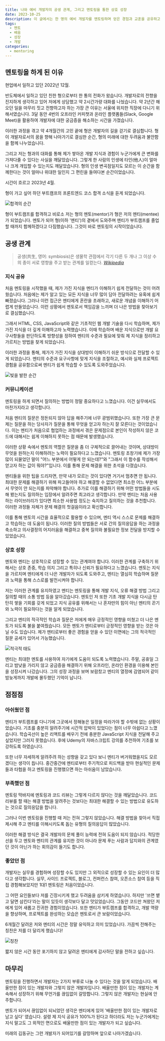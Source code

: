 ```yaml
---
title: 나와 예비 개발자의 공생 관계, 그리고 멘토링을 통한 상호 성장
date: 2023-10-25
description: 이 글에서는 한 명의 예비 개발자를 멘토링하며 얻은 경험과 교훈을 공유하고자 합니다.
tags:
  - 멘토
  - 배움
  - 성장
  - 개발
categories:
  - mentoring
---
```


## 멘토링을 하게 된 이유

현업에서 일하고 있던 2022년 12월.

반도체에서 일하고 있던 친한 형으로부터 한 통의 전화가 왔습니다. 개발자로의 전향을 진지하게 생각하고 있어 저에게 상담했고 약 2시간가량 대화를 나눴습니다. 약 2년간 해오던 일을 마무리 짓고 전향하고자 하는 가장 큰 이유는 서울에 위치한 직장에 다니기 위해서였습니다. 3달 동안 4번의 오프라인 커피챗과 온라인 플랫폼들(Slack, Google Meet)을 활용하여 개발자에 대한 궁금증을 해소하는 시간을 가졌습니다.

이러한 과정을 겪고 약 4개월간의 고민 끝에 형은 개발자의 길을 걷기로 결심합니다. 형이 개발자로서의 꿈을 향해 나아가기로 결심한 순간, 형의 미래에 대한 두려움과 불안함을 함께 나누었습니다.

그리고 저는 형과의 대화를 통해 제가 쌓아온 개발 지식과 경험이 누군가에게 큰 변화를 가져다줄 수 있다는 사실을 깨달았습니다. 그렇게 한 사람의 인생에 타인(他人)이 얼마나 크게 개입할 수 있는지도 깨달았습니다. 형의 인생 변곡점일지도 모르는 이 순간을 함께한다는 것이 얼마나 위대한 일인지 그 편린을 들여다본 순간이었습니다.

시간이 흐르고 2023년 4월.

형이 가고 싶어 하던 부트캠프의 프론트엔드 코스 합격 소식을 듣게 되었습니다.

![합격의 순간](photo01.png)

형이 부트캠프를 합격하고 비로소 저는 형의 멘토(mentor)가 형은 저의 멘티(mentee)가 되었습니다. 멘토가 되어 형(이하 '멘티')의 곁에서 도와주며 멘티가 부트캠프를 졸업할 때까지 함께하겠다고 다짐했습니다. 그것이 바로 멘토링의 시작이었습니다.

## 공생 관계

> 공생(共生, 영어: symbiosis)은 생물학 관점에서 각기 다른 두 개나 그 이상 수의 종이 서로 영향을 주고 받는 관계를 일컫는다. <cite>[Wikipedia](https://ko.wikipedia.org/wiki/%EA%B3%B5%EC%83%9D)</cite>

### 지식 공유

처음 멘토링을 시작했을 때, 제가 가진 지식을 멘티가 이해하기 쉽게 전달하는 것이 어려웠습니다. 처음에는 제가 알고 있는 모든 지식을 너무 많이 담아 전달하려는 유혹에 쉽게 빠졌습니다. 그러나 이런 접근은 멘티에게 혼란을 초래하고, 새로운 개념을 이해하기 어렵게 만들었습니다. 이런 상황에서 멘토로서 책임감을 느끼며 더 나은 방법을 찾아보기로 결심했습니다.

그래서 HTML, CSS, JavaScript와 같은 기초적인 웹 개발 기술을 다시 학습하며, 제가 가진 지식을 더 깊게 이해하고자 노력했습니다. 이때 학습하며 배운 지식으로만 개발 요구사항들을 판단하도록 방향성을 정하여 멘티의 수준과 필요에 맞춰 제 지식을 정리하고 가르치는 방법을 찾게 되었습니다.

이러한 과정을 통해, 제가가 가진 지식을 상대방이 이해하기 쉬운 방식으로 전달할 수 있게 되었습니다. 멘티의 수준과 요구사항에 맞게 지식을 조절하고, 예시와 실제 프로젝트 경험을 공유함으로써 멘티가 쉽게 학습할 수 있도록 도와주었습니다.

![빛을 발한 순간](photo02.png)

### 커뮤니케이션

멘토링을 하게 되면서 질의하는 방법이 정말 중요하다고 느꼈습니다. 이건 실무에서도 마찬가지라고 생각합니다.

처음 멘티의 질문은 정돈되지 않아 답을 해주기에 너무 광범위했습니다. 또한 가장 큰 문제는 질문을 하는 당사자가 질문을 통해 무엇을 얻고자 하는지 잘 모른다는 것이었습니다. 이는 멘티가 처음으로 협업하는 과정에서 겪은 문제점으로 본인이 작성하지 않은 코드에 대해서는 쉽게 이해하지 못하는 점 때문에 발생했습니다.

이러한 상황 속에서 멘토의 역할은 질문을 좀 더 구체적으로 끌어내는 것이며, 상대방이 무엇을 원하는지 이해하려는 노력이 필요하다고 느꼈습니다. 멘토링 초창기에 제가 가장 많이 되물었던 말이 "어느 부분에서 어떻게 안 되는데?"와 "그래서 이 함수를 작성해서 얻고자 하는 값이 뭐야?"입니다. 이를 통해 문제 해결을 위한 초석을 다졌습니다.

멘티들을 위한 팁을 드리자면, 만약 내가 모르는 것이 있다면 거기서 멈추면 안 됩니다. 최대한 문제를 해결하기 위해 파고들어야 하고 해결할 수 없었다면 최소한 어느 부분에서 무엇이 안 되는지를 파악해야 합니다. 추가로 이를 해결하기 위해 어떤 방법들을 시도해 봤는지도 질의하는 입장에서 알려주면 최고라고 생각합니다. 만약 멘티는 처음 사용하는 라이브러리가 있다면 최소한 사용법 정도는 숙지하고 질의하는 것을 추천합니다. 이러한 과정들 자체가 문제 해결의 첫걸음이라고 확신합니다.

이를 통해 멘토의 시간을 효율적으로 활용할 수 있으며, 멘티 역시 스스로 문제를 해결하고 학습하는 데 도움이 됩니다. 이러한 질의 방법들은 서로 간의 질의응답을 하는 과정을 축소하고 의사결정의 어지러움을 해결하고 중복 질의와 불필요한 정보 전달을 방지할 수 있었습니다.

### 상호 성장

멘토와 멘티는 상호적으로 성장할 수 있는 관계여야 합니다. 이러한 관계를 구축하기 위해서는 상호 존중, 학습 의지 그리고 특히나 신뢰가 필요하다고 느꼈습니다. 멘토는 지식을 가르치며 멘티에게 더 나은 개발자가 되도록 도와주고, 멘티는 열심히 학습하며 질문과 노력을 통해 스스로를 발전시켜야 합니다.

저는 이러한 관계를 유지하였고 멘티는 멘토링을 통해 개발 지식, 오류 해결 방법 그리고 질의할 때의 소통 방법 등을 알아갔습니다. 멘토인 저 또한 기초 개발 지식을 다시금 탄탄히 쌓을 기회를 갖게 되었고 지식 공유를 위해서는 나 혼자만의 힘이 아닌 멘티의 끈기와 노력이 필요하다는 것을 알게 되었습니다.

그리고 멘티의 적극적인 학습과 질문은 저에게 매우 긍정적인 영향을 미쳤고 더 나은 멘토가 되도록 불을 붙여줬습니다. 모든 멘토가 멘티로부터 긍정적인 영향을 받는 것은 아닐 수도 있습니다. 제가 멘티로부터 좋은 경험을 얻을 수 있던 이면에는 그의 적극적인 질문 공세가 있어서 가능했습니다.

![적극적 태도](photo03.png)

멘티는 최대한 멘토를 사용하여 자기에게 도움이 되도록 노력했습니다. 주말, 공휴일 그리고 밤낮을 가리지 않고 궁금증을 해결하기 위해 오프라인, 온라인 환경을 이용해 본인을 성장시켜 나갔습니다. 그의 성장 과정을 보며 보람찼고 멘티의 열정에 감염되어 같이 밤늦게까지 개발에 몰두했던 기억이 납니다.

## 점점점

### 아쉬웠던 점

멘티가 부트캠프를 다니기에 그곳에서 정해놓은 일정을 따라가야 할 수밖에 없는 상황이었습니다. 기초를 충분히 알려주기에 시간적 압박이 있었다는 점이 너무 아쉽다고 느꼈습니다. 학습곡선이 높은 리액트를 배우기 전에 충분한 JavaScript 지식을 전달해 주고 싶었지만 그러지 못했습니다. 후에 Udemy의 자바스크립트 강의를 추천하여 기초를 보강하도록 하였습니다.

또한 너무 자세하게 알려주려 하는 성향을 갖고 있다 보니 멘티가 버거워했을지도 모르겠다는 생각이 듭니다. 중간중간에 멘티로부터 주기적으로 피드백을 받아 현실적인 문제들과 타협을 하고 멘토링을 진행했으면 하는 아쉬움이 남았습니다.

### 부족했던 점

멘토링 막바지에 멘토링과 코드 리뷰는 그렇게 다르지 않다는 것을 깨달았습니다. 코드 리뷰를 할 때는 해결 방법을 알려주는 것보다는 최대한 해결할 수 있는 방법으로 유도하는 것으로 질의응답을 합니다.

그러나 이번 멘토링을 진행할 때 저는 전혀 그렇지 않았습니다. 해결 방법을 찾아서 직접 제시해 주고 멘티를 이해시키도록 돕는 유형의 질의응답이 많았습니다.

이러한 해결 방식은 결국 개발자의 문제 풀이 능력에 전혀 도움이 되지 않습니다. 적당한 선을 두고 멘토와 멘티의 관계를 유지한 것이 아니라 문제 푸는 사람과 답지와의 관계였던 것이 아닌가 하는 회의감이 들기도 합니다.

### 좋았던 점

개발자는 실무를 경험하며 성장할 수도 있지만 그 외적으로 성장할 수 있는 요인이 더 많다고 생각합니다. 실무, 사이드 프로젝트, 블로그, 컨퍼런스 참여, 오픈소스 참여 등을 직접 경험해보았지만 1대1 멘토링은 처음이었습니다.

그 어떤 요인들보다 저를 긴장시키게 했고 두려움을 삼키게 하였습니다. 하지만 '쓰면 뱉고 달면 삼킨다'라는 말이 있듯이 생각보다 달고 맛있었습니다. 그동안 코드만 쳐왔던 저에게 있어 새롭고 진귀한 경험이었습니다. 또한 멘티가 부트캠프를 합격하고, 개발 역량을 향상하며, 프로젝트를 완성하는 모습은 멘토로서 큰 보람이었습니다.

6개월간 달려온 저와 멘티의 시간은 정말 유익하고 의미 있었습니다. 가끔씩 전해주는 칭찬은 저를 더 달리게 했습니다!

![칭찬](photo04.png)

짧지 않은 시간 동안 포기하지 않고 달려온 멘티에게 감사하단 말을 전하고 싶습니다.

## 마무리

멘토링을 진행하면서 개발자는 2가지 부류로 나눌 수 있다는 것을 알게 되었습니다. 배울만한 점이 있는 개발자와 그렇지 않은 개발자입니다. 배울만한 점이 있는 개발자는 계속해서 성장하기 위해 무언가를 끊임없이 갈망합니다. 그렇지 않은 개발자는 현실에 안주합니다.

멘토가 되어서 끊임없이 되뇌었던 생각은 멘티에게 있어 '배울만한 점이 있는 개발자로 남고 싶다' 였습니다. 설령 제 지식 공유가 100%가 된다고 하더라도 저는 누군가에게는 지식 말고도 그 외적인 면으로도 배울만한 점이 있는 개발자가 되고 싶습니다.

미래의 김동규는 그런 개발자가 되어있기를 갈망하며 앞으로 나아가겠습니다.
